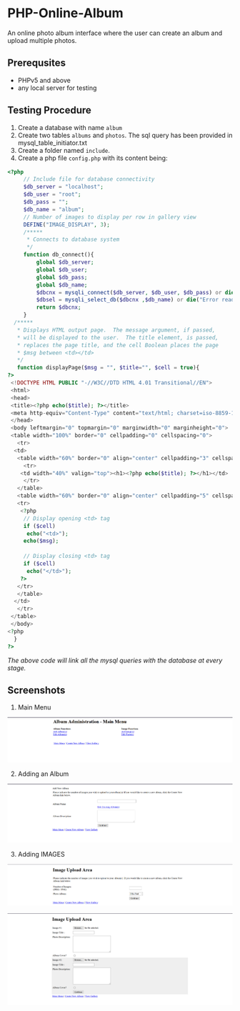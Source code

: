 # PHP-Online-Album
An online photo album interface where the user can create an album and upload multiple photos.

## Prerequsites

* PHPv5 and above
* any local server for testing

## Testing Procedure

1. Create a database with name `album`
2. Create two tables `albums` and `photos`. The sql query has been provided in mysql_table_initiator.txt
3. Create a folder named `include`.
4. Create a php file `config.php` with its content being:

```php
<?php
     // Include file for database connectivity
     $db_server = "localhost";
     $db_user = "root";
     $db_pass = "";
     $db_name = "album";
     // Number of images to display per row in gallery view     
     DEFINE("IMAGE_DISPLAY", 3);
     /*****
      * Connects to database system
      */
     function db_connect(){
         global $db_server;
         global $db_user;
         global $db_pass;
         global $db_name;
         $dbcnx = mysqli_connect($db_server, $db_user, $db_pass) or die("Error connecting to database: " . mysqli_error($dbcnx));
         $dbsel = mysqli_select_db($dbcnx ,$db_name) or die("Error reading from database table: " . mysqli_error($dbcnx));
         return $dbcnx;
     }
  /*****
   * Displays HTML output page.  The message argument, if passed, 
   * will be displayed to the user.  The title element, is passed,                    
   * replaces the page title, and the cell Boolean places the page 
   * $msg between <td></td>
   */  
   function displayPage($msg = "", $title="", $cell = true){
?>
 <!DOCTYPE HTML PUBLIC "-//W3C//DTD HTML 4.01 Transitional//EN">
 <html>
 <head>
 <title><?php echo($title); ?></title>
 <meta http-equiv="Content-Type" content="text/html; charset=iso-8859-1">
 </head>
 <body leftmargin="0" topmargin="0" marginwidth="0" marginheight="0">
 <table width="100%" border="0" cellpadding="0" cellspacing="0">
   <tr>
  <td>
   <table width="60%" border="0" align="center" cellpadding="3" cellspacing="0">
     <tr>
    <td width="40%" valign="top"><h1><?php echo($title); ?></h1></td>
     </tr>
   </table>
   <table width="60%" border="0" align="center" cellpadding="5" cellspacing="0">
   <tr>
    <?php
     // Display opening <td> tag
     if ($cell)
      echo("<td>");
     echo($msg);
     
     // Display closing <td> tag
     if ($cell)
      echo("</td>");   
    ?>
   </tr>
   </table>
  </td>
   </tr>
 </table>
 </body>
<?php
  }       
?>
```
*The above code will link all the mysql queries with the database at every stage.*

## Screenshots

1. Main Menu

![MAIN MENU](ss_1.png)

2. Adding an Album

![ADDING ALBUMS](ss_2.png)

3. Adding IMAGES

![ADDING IMAGES](ss_3.png)

![ADDING IMAGES](ss_4.png)

